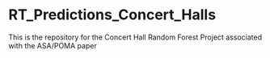 # RT_Predictions_Concert_Halls
This is the repository for the Concert Hall Random Forest Project associated with the ASA/POMA paper
